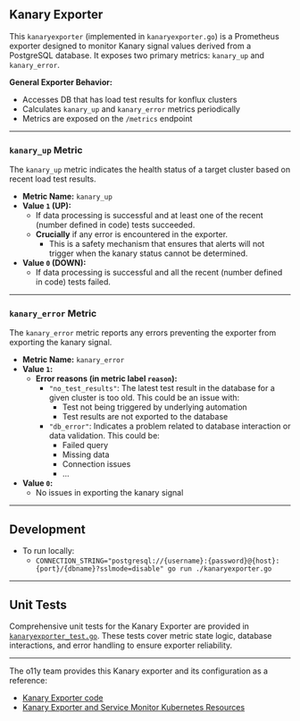## Kanary Exporter

This `kanaryexporter` (implemented in `kanaryexporter.go`) is a Prometheus exporter designed to monitor Kanary signal values derived from a PostgreSQL database. It exposes two primary metrics: `kanary_up` and `kanary_error`.

**General Exporter Behavior:**

* Accesses DB that has load test results for konflux clusters
* Calculates `kanary_up` and `kanary_error` metrics periodically
* Metrics are exposed on the `/metrics` endpoint

---

### `kanary_up` Metric

The `kanary_up` metric indicates the health status of a target cluster based on recent load test results.

* **Metric Name:** `kanary_up`
* **Value `1` (UP):**
    * If data processing is successful and at least one of the recent (number defined in code) tests succeeded.
    * **Crucially** if any error is encountered in the exporter.
      * This is a safety mechanism that ensures that alerts will not trigger when the kanary status cannot be determined.
* **Value `0` (DOWN):**
    * If data processing is successful and all the recent (number defined in code) tests failed.

---

### `kanary_error` Metric

The `kanary_error` metric reports any errors preventing the exporter from exporting the kanary signal.

* **Metric Name:** `kanary_error`
* **Value `1`:**
  * **Error reasons (in metric label `reason`):**
      * `"no_test_results"`: The latest test result in the database for a given cluster is too old. This could be an issue with:
        * Test not being triggered by underlying automation
        * Test results are not exported to the database
      * `"db_error"`: Indicates a problem related to database interaction or data validation. This could be:
        * Failed query
        * Missing data
        * Connection issues
        * ...
* **Value `0`:**
  * No issues in exporting the kanary signal

---

## Development

* To run locally:
    * `CONNECTION_STRING="postgresql://{username}:{password}@{host}:{port}/{dbname}?sslmode=disable" go run ./kanaryexporter.go`

---

## Unit Tests

Comprehensive unit tests for the Kanary Exporter are provided in [`kanaryexporter_test.go`](https://github.com/redhat-appstudio/o11y/tree/main/exporters/kanaryexporter_test.go). These tests cover metric state logic, database interactions, and error handling to ensure exporter reliability.

---

The o11y team provides this Kanary exporter and its configuration as a reference:

* [Kanary Exporter code](https://github.com/redhat-appstudio/o11y/tree/main/exporters/kanaryexporter.go)
* [Kanary Exporter and Service Monitor Kubernetes Resources](https://github.com/redhat-appstudio/o11y/tree/main/config/exporters/monitoring/kanary/base)
